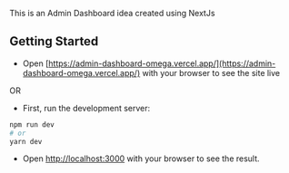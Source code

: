 This is an Admin Dashboard idea created using NextJs

## Getting Started

- Open [https://admin-dashboard-omega.vercel.app/](https://admin-dashboard-omega.vercel.app/) with your browser to see the site live

OR

- First, run the development server:

```bash
npm run dev
# or
yarn dev
```

- Open [http://localhost:3000](http://localhost:3000) with your browser to see the result.
